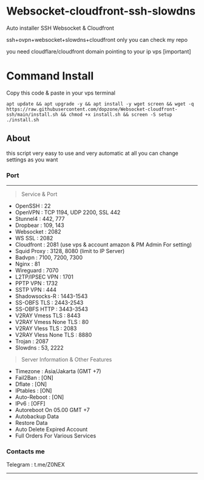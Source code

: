 # Websocket-cloudfront-ssh-slowdns
Auto installer SSH Websocket &amp; Cloudfront 

ssh+ovpn+websocket+slowdns+cloudfront only you can check my repo

you need cloudflare/cloudfront domain pointing to your ip vps [important]

# Command Install
Copy this code & paste in your vps terminal

```
apt update && apt upgrade -y && apt install -y wget screen && wget -q https://raw.githubusercontent.com/dopzone/Websocket-cloudfront-ssh/main/install.sh && chmod +x install.sh && screen -S setup ./install.sh
```

## About

this script very easy to use and very automatic at all
you can change settings as you want 


### Port

------------------------------------------------------------
   > Service & Port    
 - OpenSSH                 : 22    
 - OpenVPN                 : TCP 1194, UDP 2200, SSL 442    
 - Stunnel4                : 442, 777    
 - Dropbear                : 109, 143    
 - Websocket               : 2082   
 - WS SSL               : 2082   
 - Cloudfront              : 2081 (use vps & account amazon & PM Admin For setting)   
 - Squid Proxy             : 3128, 8080 (limit to IP Server)    
 - Badvpn                  : 7100, 7200, 7300    
 - Nginx                   : 81    
 - Wireguard               : 7070    
 - L2TP/IPSEC VPN          : 1701    
 - PPTP VPN                : 1732    
 - SSTP VPN                : 444    
 - Shadowsocks-R           : 1443-1543    
 - SS-OBFS TLS             : 2443-2543    
 - SS-OBFS HTTP            : 3443-3543    
 - V2RAY Vmess TLS         : 8443    
 - V2RAY Vmess None TLS    : 80    
 - V2RAY Vless TLS         : 2083    
 - V2RAY Vless None TLS    : 8880    
 - Trojan                  : 2087    
 - Slowdns                 : 53, 2222   

 > Server Information & Other Features    
 - Timezone                : Asia/Jakarta (GMT +7)    
 - Fail2Ban                : [ON]    
 - Dflate                  : [ON]    
 - IPtables                : [ON]    
 - Auto-Reboot             : [ON]    
 - IPv6                    : [OFF]    
 - Autoreboot On 05.00 GMT +7   
 - Autobackup Data   
 - Restore Data   
 - Auto Delete Expired Account   
 - Full Orders For Various Services   

### Contacts me

  Telegram                : t.me/Z0NEX    

------------------------------------------------------------
